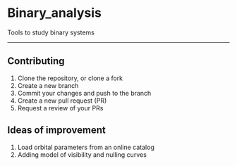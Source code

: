 # Binary_analysis
Tools to study binary systems

----------

## Contributing

1. Clone the repository, or clone a fork
2. Create a new branch
3. Commit your changes and push to the branch
4. Create a new pull request (PR)
5. Request a review of your PRs

## Ideas of improvement

1. Load orbital parameters from an online catalog
2. Adding model of visibility and nulling curves
